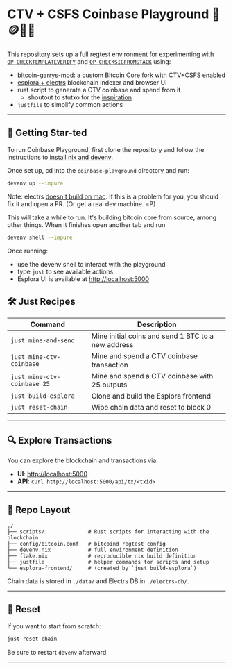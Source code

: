 # CTV + CSFS Coinbase Playground 🥪🪙🏰🛝

This repository sets up a full regtest environment for experimenting with [`OP_CHECKTEMPLATEVERIFY`](https://github.com/bitcoin/bips/blob/master/bip-0119.mediawiki) and [`OP_CHECKSIGFROMSTACK`](https://github.com/bitcoin/bips/blob/master/bip-0348.md) using:

- [bitcoin-garrys-mod](https://github.com/average-gary/bitcoin-garrys-mod): a custom Bitcoin Core fork with CTV+CSFS enabled
- [esplora + electrs](https://github.com/blockstream/electrs?ref=new-index) blockchain indexer and browser UI
- rust script to generate a CTV coinbase and spend from it
  - shoutout to stutxo for the [inspiration](https://github.com/stutxo/simple_ctv)
- `justfile` to simplify common actions

---

## 🌟 Getting Star-ted

To run Coinbase Playground, first clone the repository and follow the instructions to [install nix and devenv](https://devenv.sh/getting-started/).

Once set up, cd into the `coinbase-playground` directory and run:

```sh
devenv up --impure
```

Note: electrs [doesn't build on mac](https://github.com/vnprc/coinbase-playground/issues/1). If this is a problem for you, you should fix it and open a PR. (Or get a real dev machine. =P)

This will take a while to run. It's building bitcoin core from source, among other things. When it finishes open another tab and run

```sh
devenv shell --impure
```

Once running:

- use the devenv shell to interact with the playground
- type `just` to see available actions
- Esplora UI is available at [http://localhost:5000](http://localhost:5000)

## 🛠️ Just Recipes

| Command                                | Description                                                  |
|----------------------------------------|--------------------------------------------------------------|
| `just mine-and-send`           | Mine initial coins and send 1 BTC to a new address |
| `just mine-ctv-coinbase`       | Mine and spend a CTV coinbase transaction |
| `just mine-ctv-coinbase 25`    | Mine and spend a CTV coinbase with 25 outputs |
| `just build-esplora`           | Clone and build the Esplora frontend |
| `just reset-chain`             | Wipe chain data and reset to block 0 |

---

## 🔍 Explore Transactions

You can explore the blockchain and transactions via:

- **UI**: [http://localhost:5000](http://localhost:5000)
- **API**: `curl http://localhost:5000/api/tx/<txid>`

---

## 📁 Repo Layout

```text
./
├── scripts/              # Rust scripts for interacting with the blockchain
├── config/bitcoin.conf   # bitcoind regtest config
├── devenv.nix            # full environment definition
├── flake.nix             # reproducible nix build definition
├── justfile              # helper commands for scripts and setup
└── esplora-frontend/     # (created by `just build-esplora`)
```

Chain data is stored in `./data/` and Electrs DB in `./electrs-db/`.

---

## 🧹 Reset

If you want to start from scratch:

```sh
just reset-chain
```

Be sure to restart `devenv` afterward.

---
